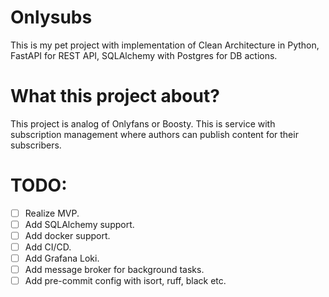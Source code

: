 # Onlysubs

This is my pet project with implementation of Clean Architecture in Python, FastAPI for REST API, SQLAlchemy with Postgres for DB actions. 

# What this project about?

This project is analog of Onlyfans or Boosty. This is service with subscription management where authors can publish content for their subscribers.

# TODO:
 - [ ] Realize MVP.
 - [ ] Add SQLAlchemy support.
 - [ ] Add docker support.
 - [ ] Add CI/CD.
 - [ ] Add Grafana Loki.
 - [ ] Add message broker for background tasks.
 - [ ] Add pre-commit config with isort, ruff, black etc.
